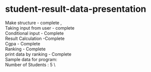 # student-result-data-presentation
Make structure - complete ,\
Taking input from user - complete \
Conditional input - Complete \
Result Calculation -Complete \
Cgpa - Complete \
Ranking - Complete \
print data by ranking - Complete \
Sample data for program: \
 Number of Students : 5 \
